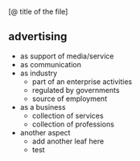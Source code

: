 [@ title of the file]

## advertising 
- as support of media/service
- as communication
- as industry
	- part of an enterprise activities
	- regulated by governments
	- source of employment
- as a business
	- collection of services
	- collection of professions
- another aspect
	- add another leaf here
	- test